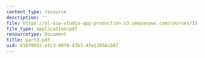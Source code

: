 ```yaml
---
content_type: resource
description: ''
file: https://ol-ocw-studio-app-production.s3.amazonaws.com/courses/15-988-system-dynamics-self-study-fall-1998-spring-1999/616f0932efc300f043b34fe13856cb87_part3.pdf
file_type: application/pdf
resourcetype: Document
title: part3.pdf
uid: 616f0932-efc3-00f0-43b3-4fe13856cb87
---
```

